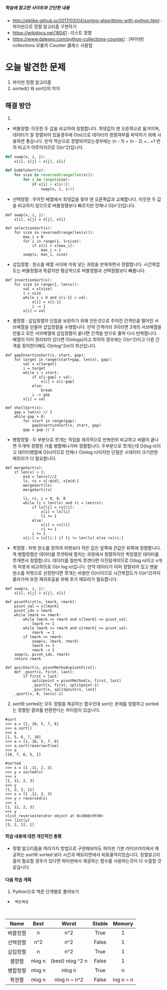 ##### 학습에 참고한 사이트와 간단한 내용 
* http://ejklike.github.io/2017/03/04/sorting-algorithms-with-python.html : 파이썬으로 정렬 알고리즘 구현하기
* https://wikidocs.net/16041 : 리스트 정렬
* https://www.daleseo.com/python-collections-counter/ : [파이썬] collections 모듈의 Counter 클래스 사용법

# 오늘 발견한 문제 
1. 파이썬 정렬 알고리즘
2. sorted() 와 sort()의 차이

## 해결 방안 
1.
  - 버블정렬: 이웃한 두 값을 비교하여 정렬합니다. 최댓값이 맨 오른쪽으로 옮겨지며, 데이터가 잘 정렬되어 있을경우에 O(n)으로 데이터의 정렬여부를 파악하기 위해 사용하면 좋습니다. 만약 역순으로 정렬되어있는경우에는 (n - 1) + (n - 2) +…+1 번의 비교가 이루어지므로 O(n^2)입니다.
``` python
def swap(x, i, j):
    x[i], x[j] = x[j], x[i]

def bubbleSort(x):
    for size in reversed(range(len(x))):
        for i in range(size):
            if x[i] > x[i+1]:
                swap(x, i, i+1)

```
  - 선택정렬 : 주어진 배열에서 최댓값을 찾아 맨 오른쪽값과 교체합니다. 이웃한 두 값을 비교하지 않으므로 버블정렬보다 빠르지만 언제나 O(n^2)입니다.
```
def swap(x, i, j):
    x[i], x[j] = x[j], x[i]

def selectionSort(x):
    for size in reversed(range(len(x))):
        max_i = 0
        for i in range(1, 1+size):
            if x[i] > x[max_i]:
                max_i = i
        swap(x, max_i, size)
```
  - 삽입정렬 : 원소를 배열 사이에 끼워 넣는 과정을 반복하면서 정렬합니다. 시간복잡도는 버블정렬과 똑같지만 평균적으로 버블정렬과 선택정렬보다 빠릅니다.
```
def insertionSort(x):
    for size in range(1, len(x)):
        val = x[size]
        i = size
        while i > 0 and x[i-1] > val:
            x[i] = x[i-1]
            i -= 1
        x[i] = val
```
  - 셸정렬 : 삽입정렬의 단점을 보완하기 위해 만든것으로 주어진 간격만큼 떨어진 서브배열을 만들어 삽입정렬을 수행합니다. 만약 간격이라 3이라면 3개의 서브배열을 만들고 모든 서브배열에 삽입정렬이 끝나면 간격을 반으로 줄여 다시 반복합니다. 배열이 이미 정리되어 있다면 O(nlogs)이고 최악의 경우에는 O(n^2)이고 다른 간격을 정의한다해도 O(nlog^2n)이 최선입니다.
```
def gapInsertionSort(x, start, gap):
    for target in range(start+gap, len(x), gap):
        val = x[target]
        i = target
        while i > start:
            if x[i-gap] > val:
                x[i] = x[i-gap]
            else:
                break
            i -= gap
        x[i] = val

def shellSort(x):
    gap = len(x) // 2
    while gap > 0:
        for start in range(gap):
            gapInsertionSort(x, start, gap)
        gap = gap // 2
```
  - 병합정렬 : 두 부분으로 쪼개는 작업을 재귀적으로 반복한뒤 비교하고 써클이 끝나면 두개씩 정렬된 거를 병합해나가며 정렬합니다. 두부분으로 쪼개는데 O(log n)이고 데이터병합에 O(n)이므로 언제나 O(nlog n)이지만 단점은 ㄹ데이터 크기만한 메모리가 더 필요합니다.
```
def mergeSort(x):
    if len(x) > 1:
        mid = len(x)//2
        lx, rx = x[:mid], x[mid:]
        mergeSort(lx)
        mergeSort(rx)

        li, ri, i = 0, 0, 0
        while li < len(lx) and ri < len(rx):
            if lx[li] < rx[ri]:
                x[i] = lx[li]
                li += 1
            else:
                x[i] = rx[ri]
                ri += 1
            i += 1
        x[i:] = lx[li:] if li != len(lx) else rx[ri:]
```
  - 퀵정렬 : 피벗 원소를 정하여 피벗보다 작은 값은 앞쪽에 큰값은 뒤쪽에 정렬합니다. 즉 병합정렬은 데이터를 쪼갠뒤에 합치는 과정에서 정렬하지만 퀵정렬은 데이터를 쪼개면서 정렬합니다. 데이터를 절반씩 쪼갠다면 이진탐색이므로 O(log n)이고 n개의 피봇과 비교하므로 O(n log n)입니다. 만약 데이터가 이미 정렬되어 있고 맨끝 원소를 피벗으로 선정한다면 쪼개는 비용만 O(n)이므로 시간복잡도가 O(n^2)까지 올라가며 또한 재귀호출을 위해 추가 메모리가 필요합니다.
```
def swap(x, i, j):
    x[i], x[j] = x[j], x[i]

def pivotFirst(x, lmark, rmark):
    pivot_val = x[lmark]
    pivot_idx = lmark
    while lmark <= rmark:
        while lmark <= rmark and x[lmark] <= pivot_val:
            lmark += 1
        while lmark <= rmark and x[rmark] >= pivot_val:
            rmark -= 1
        if lmark <= rmark:
            swap(x, lmark, rmark)
            lmark += 1
            rmark -= 1
    swap(x, pivot_idx, rmark)
    return rmark

def quickSort(x, pivotMethod=pivotFirst):
    def _qsort(x, first, last):
        if first < last:
            splitpoint = pivotMethod(x, first, last)
            _qsort(x, first, splitpoint-1)
            _qsort(x, splitpoint+1, last)
    _qsort(x, 0, len(x)-1)
```
2.  sort와 sorted는 모두 정렬을 제공하는 함수인데 sort는 본체를 정렬하고 sorted는 정렬된 결과를 반환한다는 차이점이 있습니다. 
```
#sort
>>> a = [1, 10, 5, 7, 6]
>>> a.sort()
>>> a
[1, 5, 6, 7, 10]
>>> a = [1, 10, 5, 7, 6]
>>> a.sort(reverse=True)
>>> a
[10, 7, 6, 5, 1]

#sorted
>>> x = [1 ,11, 2, 3]
>>> y = sorted(x)
>>> x
[1, 11, 2, 3]
>>> y
[1, 2, 3, 11]
>>> x = [1 ,11, 2, 3]
>>> y = reversed(x)
>>> x
[1, 11, 2, 3]
>>> y
<list_reverseiterator object at 0x1060c9fd0>
>>> list(y)
[3, 2, 11, 1]
```

#### 학습 내용에 대한 개인적인 총평 
- 정렬 알고리즘을 여러가지 방법으로 구현해보아도 파이썬 기본 라이브러리에서 제공하는 sort와 sorted 보다 시간과 메모리면에서 비효율적이었습니다. 정렬알고리즘이 필요할 경우가 있다면 파이썬에서 제공하는 함수를 사용하는것이 더 수월할 것 같습니다.

#### 다음 학습 계획 
1. Python으로 백준 단계별로 풀어보기
*      백트랙킹
<table>
  <thead>
    <tr>
      <th style="text-align: center">Name</th>
      <th style="text-align: center">Best</th>
      <th style="text-align: center">Worst</th>
      <th style="text-align: center">Stable</th>
      <th style="text-align: center">Memory</th>
    </tr>
  </thead>
  <tbody>
    <tr>
      <td style="text-align: center">버블정렬</td>
      <td style="text-align: center">n</td>
      <td style="text-align: center">n^2</td>
      <td style="text-align: center">True</td>
      <td style="text-align: center">1</td>
    </tr>
    <tr>
      <td style="text-align: center">선택정렬</td>
      <td style="text-align: center">n^2</td>
      <td style="text-align: center">n^2</td>
      <td style="text-align: center">False</td>
      <td style="text-align: center">1</td>
    </tr>
    <tr>
      <td style="text-align: center">삽입정렬</td>
      <td style="text-align: center">n</td>
      <td style="text-align: center">n^2</td>
      <td style="text-align: center">True</td>
      <td style="text-align: center">1</td>
    </tr>
    <tr>
      <td style="text-align: center">셸정렬</td>
      <td style="text-align: center">nlog n</td>
      <td style="text-align: center">(best) nlog ^2 n</td>
      <td style="text-align: center">False</td>
      <td style="text-align: center">1</td>
    </tr>
    <tr>
      <td style="text-align: center">병합정렬</td>
      <td style="text-align: center">nlog n</td>
      <td style="text-align: center">nlog n</td>
      <td style="text-align: center">True</td>
      <td style="text-align: center">n</td>
    </tr>
    <tr>
      <td style="text-align: center">퀵정렬</td>
      <td style="text-align: center">nlog n</td>
      <td style="text-align: center">nlog n ~ n^2</td>
      <td style="text-align: center">False</td>
      <td style="text-align: center">log n ~ n</td>
    </tr>  
